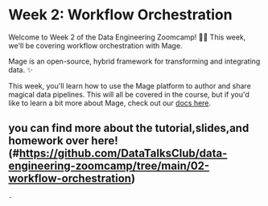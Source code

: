 # Week 2: Workflow Orchestration

Welcome to Week 2 of the Data Engineering Zoomcamp! 🚀😤 This week, we'll be covering workflow orchestration with Mage.

Mage is an open-source, hybrid framework for transforming and integrating data. ✨

This week, you'll learn how to use the Mage platform to author and share magical data pipelines. This will all be covered in the course, but if you'd like to learn a bit more about Mage, check out our [docs here](https://docs.mage.ai).

## you can find more about the tutorial,slides,and homework over here! (#https://github.com/DataTalksClub/data-engineering-zoomcamp/tree/main/02-workflow-orchestration)
    -
